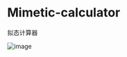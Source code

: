 # Mimetic-calculator
拟态计算器

![image](https://user-images.githubusercontent.com/60655516/145707335-e07094da-9c7e-4a5a-af9d-124dd8f63d92.png)

